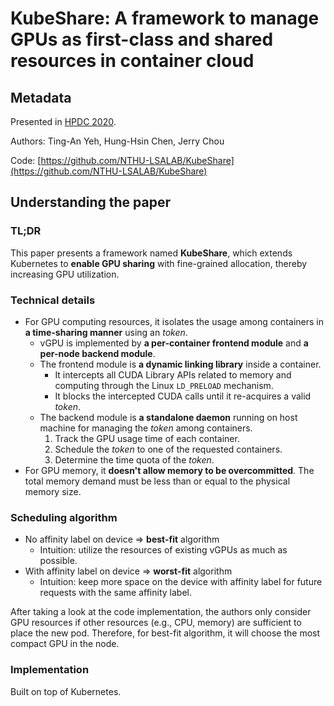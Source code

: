 # KubeShare: A framework to manage GPUs as first-class and shared resources in container cloud

## Metadata

Presented in [HPDC 2020](https://doi.org/10.1145/3369583.3392679).

Authors: Ting-An Yeh, Hung-Hsin Chen, Jerry Chou

Code: [https://github.com/NTHU-LSALAB/KubeShare](https://github.com/NTHU-LSALAB/KubeShare)

## Understanding the paper

### TL;DR

This paper presents a framework named **KubeShare**, which extends Kubernetes to **enable GPU sharing** with fine-grained allocation, thereby increasing GPU utilization.

### Technical details

* For GPU computing resources, it isolates the usage among containers in **a time-sharing manner** using an _token_.
  * vGPU is implemented by **a per-container frontend module** and **a per-node backend module**.
  * The frontend module is **a dynamic linking library** inside a container.
    * It intercepts all CUDA Library APIs related to memory and computing through the Linux `LD_PRELOAD` mechanism.
    * It blocks the intercepted CUDA calls until it re-acquires a valid _token_.
  * The backend module is **a standalone daemon** running on host machine for managing the _token_ among containers.
    1. Track the GPU usage time of each container.
    2. Schedule the _token_ to one of the requested containers.
    3. Determine the time quota of the _token_.
* For GPU memory, it **doesn't allow memory to be overcommitted**. The total memory demand must be less than or equal to the physical memory size.

### Scheduling algorithm

* No affinity label on device => **best-fit** algorithm
  * Intuition: utilize the resources of existing vGPUs as much as possible.
* With affinity label on device => **worst-fit** algorithm
  * Intuition: keep more space on the device with affinity label for future requests with the same affinity label.

After taking a look at the code implementation, the authors only consider GPU resources if other resources (e.g., CPU, memory) are sufficient to place the new pod. Therefore, for best-fit algorithm, it will choose the most compact GPU in the node.

### Implementation

Built on top of Kubernetes.
